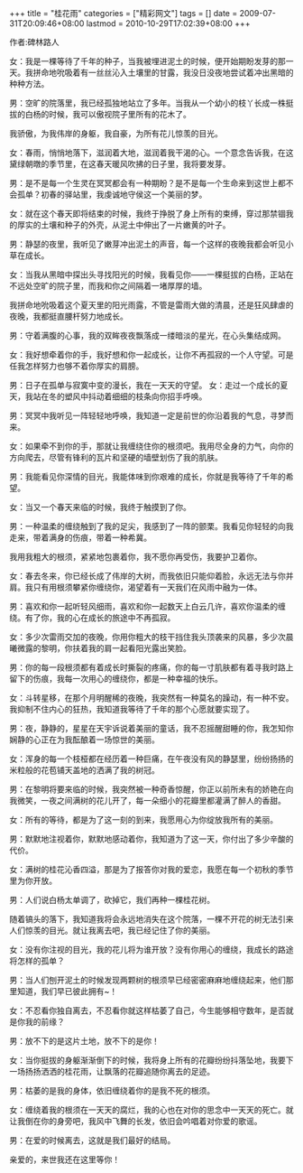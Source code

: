 +++
title = "桂花雨"
categories = ["精彩网文"]
tags = []
date = 2009-07-31T20:09:46+08:00
lastmod = 2010-10-29T17:02:39+08:00
+++



作者:碑林路人 

女：我是一棵等待了千年的种子，当我被埋进泥土的时候，便开始期盼发芽的那一天。我拼命地吮吸着有一丝丝沁入土壤里的甘露，我没日没夜地尝试着冲出黑暗的种种方法。 

男：空旷的院落里，我已经孤独地站立了多年。当我从一个幼小的枝丫长成一株挺拔的白杨的时候，我可以傲视院子里所有的花木了。 

我骄傲，为我伟岸的身躯，我自豪，为所有花儿惊羡的目光。 

女：春雨，悄悄地落下，滋润着大地，滋润着我干渴的心。一个意念告诉我，在这黛绿朝暾的季节里，在这春天暖风吹拂的日子里，我将要发芽。 

男：是不是每一个生灵在冥冥都会有一种期盼？是不是每一个生命来到这世上都不会孤单？初春的驿站里，我虔诚地守侯这一个美丽的梦。 

女：就在这个春天即将结束的时候，我终于挣脱了身上所有的束缚，穿过那禁锢我的厚实的土壤和种子的外壳，从泥土中伸出了一片嫩黄的叶子。 

男：静瑟的夜里，我听见了嫩芽冲出泥土的声音，每一个这样的夜晚我都会听见小草在成长。 

女：当我从黑暗中探出头寻找阳光的时候，我看见你——一棵挺拔的白杨，正站在不远处空旷的院子里，而我和你之间隔着一堵厚厚的墙。 

我拼命地吮吸着这个夏天里的阳光雨露，不管是雷雨大做的清晨，还是狂风肆虐的夜晚，我都挺直腰杆努力地成长。 

男：守着满腹的心事，我的双眸夜夜飘落成一缕暗淡的星光，在心头集结成网。 

女：我好想牵着你的手，我好想和你一起成长，让你不再孤寂的一个人守望。可是任我怎样努力也够不着你厚实的肩膀。 

男：日子在孤单与寂寞中变的漫长，我在一天天的守望。 女：走过一个成长的夏天，我站在冬的塑风中抖动着细细的枝条向你招手呼唤。 

男：冥冥中我听见一阵轻轻地呼唤，我知道一定是前世的你沿着我的气息，寻梦而来。

女：如果牵不到你的手，那就让我缠绕住你的根须吧。我用尽全身的力气，向你的方向爬去，尽管有锋利的瓦片和坚硬的墙壁划伤了我的肌肤。 

男：我能看见你深情的目光，我能体味到你艰难的成长，你就是我等待了千年的希望。 

女：当又一个春天来临的时候，我终于触摸到了你。 

男：一种温柔的缠绕触到了我的足尖，我感到了一阵的颤栗。我看见你轻轻的向我走来，带着满身的伤痕，带着一种希冀。 

我用我粗大的根须，紧紧地包裹着你，我不愿你再受伤，我要护卫着你。 

女：春去冬来，你已经长成了伟岸的大树，而我依旧只能仰着脸，永远无法与你并肩。我只有用根须攀紧你缠绕你，渴望着有一天我们在风雨中融为一体。 

<!--nextpage-->

男：喜欢和你一起听轻风细雨，喜欢和你一起数天上白云几许，喜欢你温柔的缠绕。有了你，我的心在成长的旅途中不再孤寂。 

女：多少次雷雨交加的夜晚，你用你粗大的枝干挡住我头顶袭来的风暴，多少次晨曦微露的黎明，你扶着我的肩一起看阳光露出笑脸。 

男：你的每一段根须都有着成长时撕裂的疼痛，你的每一寸肌肤都有着寻我时路上留下的伤痕，我每一次用心的缠绕你，都是一种幸福的快乐。 

女：斗转星移，在那个月明醒稀的夜晚，我突然有一种莫名的躁动，有一种不安。我抑制不住内心的狂热，我知道我等待了千年的那个心愿就要实现了。 

男：夜，静静的，星星在天宇诉说着美丽的童话，我不忍摇醒甜睡的你，我怎知你娴静的心正在为我酝酿着一场惊世的美丽。 

女：浑身的每一个枝桠都在经历着一种巨痛，在午夜没有风的静瑟里，纷纷扬扬的米粒般的花苞铺天盖地的洒满了我的树冠。 

男：在黎明将要来临的时候，我突然被一种奇香惊醒，你正以前所未有的娇艳在向我微笑，一夜之间满树的花儿开了，每一朵细小的花瓣里都灌满了醉人的香甜。 

女：所有的等待，都是为了这一刻的到来，我愿用心为你绽放我所有的美丽。 

男：默默地注视着你，默默地感动着你，我知道为了这一天，你付出了多少辛酸的代价。 

女：满树的桂花沁香四溢，那是为了报答你对我的爱恋，我愿在每一个初秋的季节里为你开放。 

男：人们说白杨太单调了，砍掉它，我们再种一棵桂花树。 

随着镐头的落下，我知道我将会永远地消失在这个院落，一棵不开花的树无法引来人们惊羡的目光。就让我离去吧，我已经记住了你的美丽。 

女：没有你注视的目光，我的花儿将为谁开放？没有你用心的缠绕，我成长的路途将怎样的孤单？ 

男：当人们刨开泥土的时候发现两颗树的根须早已经密密麻麻地缠绕起来，他们那里知道，我们早已彼此拥有~！ 

女：不忍看你独自离去，不忍看你就这样枯萎了自己，今生能够相守数年，是否就是你我的前缘？ 

男：放不下的是这片土地，放不下的是你！ 

女：当你挺拔的身躯渐渐倒下的时候，我将身上所有的花瓣纷纷抖落坠地，我要下一场扬扬洒洒的桂花雨，让飘落的花瓣追随你离去的足迹。 

男：枯萎的是我的身体，依旧缠绕着你的是我不死的根须。 

女：缠绕着我的根须在一天天的腐烂，我的心也在对你的思念中一天天的死亡。就让我倒在你的身旁吧，我风中飞舞的长发，依旧会吟唱着对你爱的歌谣。 

男：在爱的时候离去，这就是我们最好的结局。 

亲爱的，来世我还在这里等你！